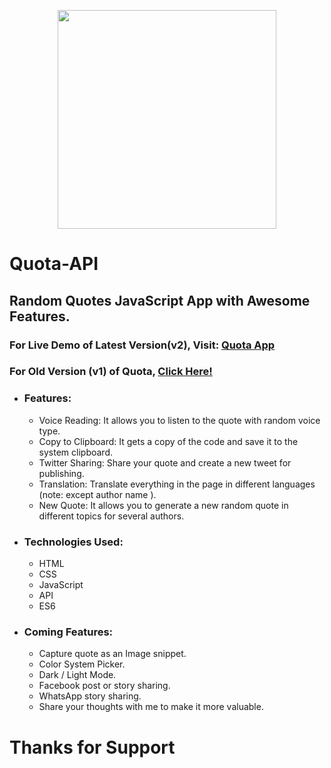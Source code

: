 <p align="center">
  <img src="https://images.cdn2.stockunlimited.net/preview1300/quote-icon_1627548.jpg" width="350" height="350">
</p>

# Quota-API
## Random Quotes JavaScript App with Awesome Features.
### For Live Demo of Latest Version(v2), Visit: <a href="https://az-quota.netlify.app/">Quota App</a>
### For Old Version (v1) of Quota, <a href="https://github.com/AhmedHafez7-Eng/Quota-API/tree/version1">Click Here!</a>

- ### Features:
  - Voice Reading: It allows you to listen to the quote with random voice type.
  - Copy to Clipboard: It gets a copy of the code and save it to the system clipboard.
  - Twitter Sharing: Share your quote and create a new tweet for publishing.
  - Translation: Translate everything in the page in different languages (note: except author name ).
  - New Quote: It allows you to generate a new random quote in different topics for several authors.

- ### Technologies Used:
  - HTML
  - CSS
  - JavaScript
  - API
  - ES6

- ### Coming Features:
  - Capture quote as an Image snippet.
  - Color System Picker.
  - Dark / Light Mode.
  - Facebook post or story sharing.
  - WhatsApp story sharing.
  - Share your thoughts with me to make it more valuable.


# Thanks for Support
